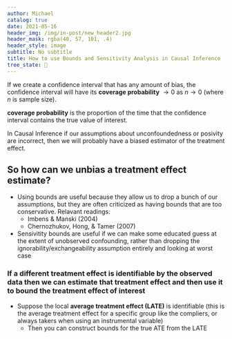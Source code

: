 ```yaml
---
author: Michael
catalog: true
date: 2021-05-16
header_img: /img/in-post/new_header2.jpg
header_mask: rgba(40, 57, 101, .4)
header_style: image
subtitle: No subtitle
title: How to use Bounds and Sensitivity Analysis in Causal Inference
tree_state: 🌱
---
```


If we create a confidence interval that has any amount of bias, the confidence interval will have its **coverage probability** $\rightarrow 0$ as $n \rightarrow 0$ (where $n$ is sample size).

**coverage probability** is the proportion of the time that the confidence interval contains the true value of interest.

In Causal Inference if our assumptions about unconfoundedness or posivity are incorrect, then we will probably have a biased estimator of the treatment effect.

## So how can we unbias a treatment effect estimate?

- Using bounds are useful because they allow us to drop a bunch of our assumptions, but they are often criticized as having bounds that are too conservative. Relavant readings:
	- Imbens & Manski (2004)
	- Chernozhukov, Hong, & Tamer (2007)
- Sensivitity bounds are useful if we can make some educated guess at the extent of unobserved confounding, rather than dropping the ignorability/exchangeability assumption entirely and looking at worst case

### If a different treatment effect is identifiable by the observed data then we can estimate that treatment effect and then use it to bound the treatment effect of interest
- Suppose the local **average treatment effect (LATE)** is identifiable (this is the average treatment effect for a specific group like the compliers, or always takers when using an instrumental variable)
	- Then you can construct bounds for the true ATE from the LATE